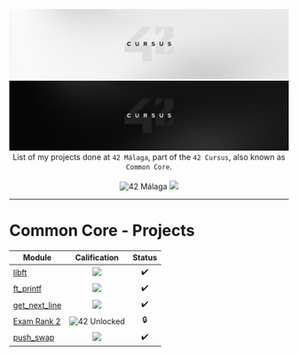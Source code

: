 <div align="center" style="text-decoration: none;">
    <img src="https://raw.githubusercontent.com/15Galan/42_project-readmes/master/banners/cursus/cursus-light.png#gh-light-mode-only" alt="Banner (claro)" />
    <img src="https://raw.githubusercontent.com/15Galan/42_project-readmes/master/banners/cursus/cursus-dark.png#gh-dark-mode-only" alt="Banner (oscuro)" />
    <br>
    List of my projects done at <code>42 Málaga</code>, part of the <code>42 Cursus</code>, also known as <code>Common Core</code>.
    <br><br>
    <a href='https://profile.intra.42.fr/users/dsarmien' target="_blank" style="text-decoration: none;">
        <img alt='42 Málaga' src='https://img.shields.io/badge/Málaga-black?style=for-the-badge&logo=42&logoColor=white'/>
    </a>
    <img src="https://api.visitorbadge.io/api/visitors?path=https%3A%2F%2Fgithub.com%2FWildZarek%2F42malaga&label=VISITORS&labelColor=%23424242&countColor=%23dace28&labelStyle=upper"/>
  
</div>

---

# Common Core - Projects

| Module         | Calification   | Status         |
|----------------|:--------------:|:--------------:|
| [libft](https://github.com/WildZarek/libft "Mi Primera Librería") | <a href='https://projects.intra.42.fr/42cursus-libft/dsarmien' target="_blank"><img src="https://img.shields.io/badge/125%20%2F%20100-success?style=for-the-badge&label=SUCCESS&labelColor=%23424242&color=%23DACE28" /></a> | :heavy_check_mark:
| [ft_printf](https://github.com/WildZarek/ft_printf "ft_printf") | <a href='https://projects.intra.42.fr/42cursus-ft_printf/dsarmien' target="_blank"><img src="https://img.shields.io/badge/100%20%2F%20100-success?style=for-the-badge&label=SUCCESS&labelColor=%23424242&color=%23DACE28" /></a> | :heavy_check_mark:
| [get_next_line](https://github.com/WildZarek/get_next_line "get_next_line") | <a href='https://projects.intra.42.fr/42cursus-get_next_line/dsarmien' target="_blank"><img src="https://img.shields.io/badge/125%20%2F%20100-success?style=for-the-badge&label=SUCCESS&labelColor=%23424242&color=%23DACE28" /></a> | :heavy_check_mark:
| [Exam Rank 2](# "Exam Rank 2") | <img alt="42 Unlocked" src="https://img.shields.io/badge/UNLOCKED-green?style=for-the-badge&logo=42&logoColor=black" /> | :lock:
| [push_swap](https://github.com/WildZarek/push_swap "push_swap") | <a href='https://projects.intra.42.fr/42cursus-push_swap/dsarmien' target="_blank"><img src="https://img.shields.io/badge/96%20%2F%20100-success?style=for-the-badge&label=SUCCESS&labelColor=%23424242&color=%23DACE28" /></a> | :heavy_check_mark: